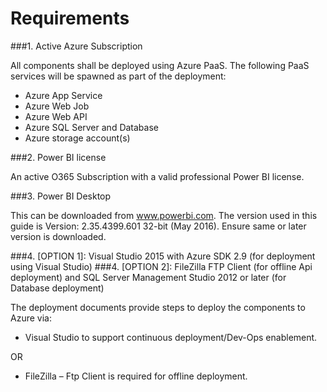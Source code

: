 # Requirements
###1.	Active Azure Subscription 

   All components shall be deployed using Azure PaaS. The following PaaS services will be spawned as part of the deployment:
  * Azure App Service
  * Azure Web Job
  * Azure Web API
  * Azure SQL Server and Database
  * Azure storage account(s)

###2.	Power BI license

   An active O365 Subscription with a valid professional Power BI license.

###3.	Power BI Desktop

   This can be downloaded from www.powerbi.com. The version used in this guide is Version: 2.35.4399.601 32-bit (May 2016). Ensure same or later version is downloaded.

###4. [OPTION 1]: Visual Studio 2015 with Azure SDK 2.9 (for deployment using Visual Studio)
###4. [OPTION 2]: FileZilla FTP Client (for offline Api deployment) and SQL Server Management Studio 2012 or later (for Database deployment)

The deployment documents provide steps to deploy the components to Azure via:
  * Visual Studio to support continuous deployment/Dev-Ops enablement. 
  
  OR
  
  * FileZilla – Ftp Client is required for offline deployment.
